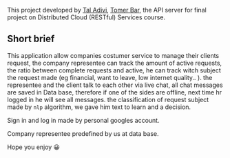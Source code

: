 This project developed by [Tal Adivi](https://github.com/TalAdivi), [Tomer Bar](https://github.com/tomerbar44),
the API server for final project on Distributed Cloud (RESTful) Services course.

## Short brief
This application allow companies costumer service to manage their clients request, the company representee can track the amount of active requests, the ratio between complete requests and active, he can track witch subject the request made (eg financial, want to leave, low internet quality.. ).
the representee and the client talk to each other via live chat, all chat messages are saved in Data base, therefore if one of the sides are offline, next time hr logged in he will see all messages.
the classification of request subject made by `nlp` algorithm, we gave him text to learn and a decision.

Sign in and log in made by personal googles account.

Company representee predefined by us at data base.

Hope you enjoy 😀 
